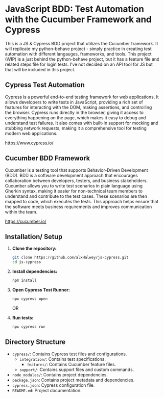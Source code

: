 # JavaScript BDD: Test Automation with the Cucumber Framework and Cypress
 
This is a JS & Cypress BDD project that utilizes the Cucumber framework. It will replicate my python-behave project - simply practice in creating test automation with different langauges, frameworks, and tools. This project (WIP) is a just behind the python-behave project, but it has a feature file and related steps file for login tests. I've not decided on an API tool for JS but that will be included in this project.

## Cypress Test Automation

Cypress is a powerful end-to-end testing framework for web applications. It allows developers to write tests in JavaScript, providing a rich set of features for interacting with the DOM, making assertions, and controlling the browser. Cypress runs directly in the browser, giving it access to everything happening on the page, which makes it easy to debug and understand test failures. It also comes with built-in support for mocking and stubbing network requests, making it a comprehensive tool for testing modern web applications.

https://www.cypress.io/

## Cucumber BDD Framework

Cucumber is a testing tool that supports Behavior-Driven Development (BDD). BDD is a software development approach that encourages collaboration between developers, testers, and business stakeholders. Cucumber allows you to write test scenarios in plain language using Gherkin syntax, making it easier for non-technical team members to understand and contribute to the test cases. These scenarios are then mapped to code, which executes the tests. This approach helps ensure that the software meets business requirements and improves communication within the team.

https://cucumber.io/

## Installation/ Setup

1. **Clone the repository:**
    ```bash
    git clone https://github.com/alxHalwey/js-cypress.git
    cd js-cypress
    ```

2. **Install dependencies:**
    ```bash
    npm install
    ```

3. **Open Cypress Test Runner:**
    ```bash
    npx cypress open
    ```
    
    OR

4. **Run tests:**
    ```bash
    npx cypress run
    ```

## Directory Structure

- `cypress/`: Contains Cypress test files and configurations.
  - `integration/`: Contains test specifications.
    - `features/`: Contains Cucumber feature files.
  - `support/`: Contains support files and custom commands.
- `node_modules/`: Contains project dependencies.
- `package.json`: Contains project metadata and dependencies.
- `cypress.json`: Cypress configuration file.
- `README.md`: Project documentation.
